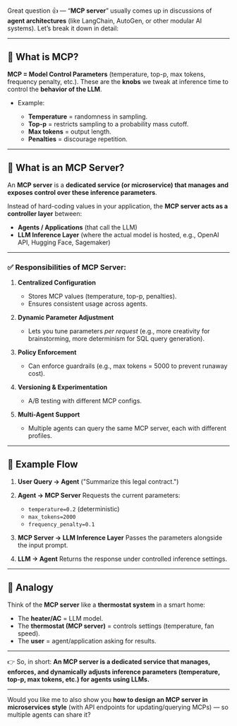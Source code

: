 Great question 👍 — “**MCP server**” usually comes up in discussions of **agent architectures** (like LangChain, AutoGen, or other modular AI systems). Let’s break it down in detail:

---

## 🔹 What is MCP?

**MCP = Model Control Parameters** (temperature, top-p, max tokens, frequency penalty, etc.).
These are the **knobs** we tweak at inference time to control the **behavior of the LLM**.

* Example:

  * **Temperature** = randomness in sampling.
  * **Top-p** = restricts sampling to a probability mass cutoff.
  * **Max tokens** = output length.
  * **Penalties** = discourage repetition.

---

## 🔹 What is an MCP Server?

An **MCP server** is a **dedicated service (or microservice) that manages and exposes control over these inference parameters**.

Instead of hard-coding values in your application, the **MCP server acts as a controller layer** between:

* **Agents / Applications** (that call the LLM)
* **LLM Inference Layer** (where the actual model is hosted, e.g., OpenAI API, Hugging Face, Sagemaker)

---

### ✅ Responsibilities of MCP Server:

1. **Centralized Configuration**

   * Stores MCP values (temperature, top-p, penalties).
   * Ensures consistent usage across agents.

2. **Dynamic Parameter Adjustment**

   * Lets you tune parameters *per request* (e.g., more creativity for brainstorming, more determinism for SQL query generation).

3. **Policy Enforcement**

   * Can enforce guardrails (e.g., max tokens = 5000 to prevent runaway cost).

4. **Versioning & Experimentation**

   * A/B testing with different MCP configs.

5. **Multi-Agent Support**

   * Multiple agents can query the same MCP server, each with different profiles.

---

## 🔹 Example Flow

1. **User Query → Agent**
   ("Summarize this legal contract.")

2. **Agent → MCP Server**
   Requests the current parameters:

   * `temperature=0.2` (deterministic)
   * `max_tokens=2000`
   * `frequency_penalty=0.1`

3. **MCP Server → LLM Inference Layer**
   Passes the parameters alongside the input prompt.

4. **LLM → Agent**
   Returns the response under controlled inference settings.

---

## 🔹 Analogy

Think of the **MCP server** like a **thermostat system** in a smart home:

* The **heater/AC** = LLM model.
* The **thermostat (MCP server)** = controls settings (temperature, fan speed).
* The **user** = agent/application asking for results.

---

👉 So, in short:
**An MCP server is a dedicated service that manages, enforces, and dynamically adjusts inference parameters (temperature, top-p, max tokens, etc.) for agents using LLMs.**

---

Would you like me to also show you **how to design an MCP server in microservices style** (with API endpoints for updating/querying MCPs) — so multiple agents can share it?
